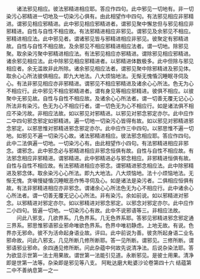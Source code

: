 <!-- { "loadSidebar": true } -->
　　诸法邪见相应。彼法邪精进相应耶。答应作四句。此中邪见一切地有。非一切染污心邪精进一切地及一切染污心俱有。由此相望作中四句。有法邪见相应非邪精进。谓邪见相应邪精进。此中邪见相应邪精进者。谓邪见聚中懈怠但与邪见相应非邪精进。自性与自性不相应故。有法邪精进相应非邪见。谓邪见及余邪见不相应。邪精进相应法。此中邪见者。谓诸邪见皆与邪精进相应非邪见。彼聚定有邪精进故。自性与自性不相应故。及余邪见不相应邪精进相应法者。谓一切地。除邪见聚。取余染污聚中邪精进相应法。有法邪见相应亦邪精进。谓除邪见相应邪精进。诸余邪见相应法。此中除邪见相应邪精进者。以邪精进体数极多。此中但除与邪见相应者。余无滥故非此所除。诸余邪见相应法者。谓邪见聚中除邪精进及邪见体。取余心心所法彼俱相应。即九大地法。八大烦恼地法。无惭无愧惛沉睡眠寻伺及心。有法非邪见相应亦非邪精进。谓邪见不相应邪精进及诸余心心所法。色无为心不相应行。此中邪见不相应邪精进者。谓有身见等相应邪精进。彼俱不相应。以彼聚中无邪见故。自性与自性不相应故。及诸余心心所法者。谓一切善无覆无记心心所法非有染污。色无为心不相应行者。谓一切色无为心不相应行。如是诸法俱不相应不染污故。非相应法故。如以邪见对邪精进。以邪见对邪念邪定亦尔。此中应作二中四句邪念邪定如邪精进。遍一切地一切染污心皆得有故。如以邪见对邪精进邪念邪定。以邪思惟对邪精进邪念邪定亦尔。此中应作三中四句。以邪思惟不遍一切地。如邪见不遍一切染污心故。诸法邪精进相应。彼法邪念相应耶。答应作四句。此中二法俱遍一切地。一切染污心有。由此相望作小四句。有法邪精进相应非邪念。谓邪念。此中邪念必与邪精进相应非邪念恒俱有故。自性与自性不相应故。有法邪念相应非邪精进。谓邪精进。此中邪精进必与邪念相应。非邪精进恒俱有故。自性与自性不相应故。有法邪精进相应亦邪念。谓邪精进邪念相应法。此中除邪精进及邪念体。取余染污心心所法。即九大地法。八大烦恼地。法十小烦恼地法。无惭无愧。贪嗔慢疑惛沉睡眠恶作怖寻伺及心。如是诸法是染污者。二俱相应恒俱有故。有法非邪精进相应亦非邪念。谓诸余心心所法色无为心不相应行。此中诸余心心所法者。谓一切善无覆无记心心所法。非有染污。余如前说。如以邪精进对邪念。以邪精进对邪定亦尔。如以邪精进对邪念邪定。以邪念对邪定亦尔。此中应作二小四句。皆遍一切地。一切染污心有故。此中不说邪语等三。非相应法故。
　　问此八邪支。几欲界系。几色界系。几无色界系耶。答邪见邪精进邪念邪定通三界系。邪思惟邪语邪业邪命唯欲色界系。色界中唯初静虑。上地无故。有说。色界亦无邪命。彼不为活命起身语业故。评曰。此中前说为善。彼贪所起身语二业名邪命故。问此八邪支。几见所断几修所断耶。答一见所断。谓邪见。三修所断。谓邪语邪业邪命。余四通见修所断。问此杂蕴中何故先说清净法。后说杂染法耶。答为欲显示世第一法士用果故。谓世第一法能引见道。永断邪见。是彼士用果。清净即是世第一法等。杂染即是邪见等八支。
阿毗达磨大毗婆沙论卷第四十六
结蕴第二中不善纳息第一之一
